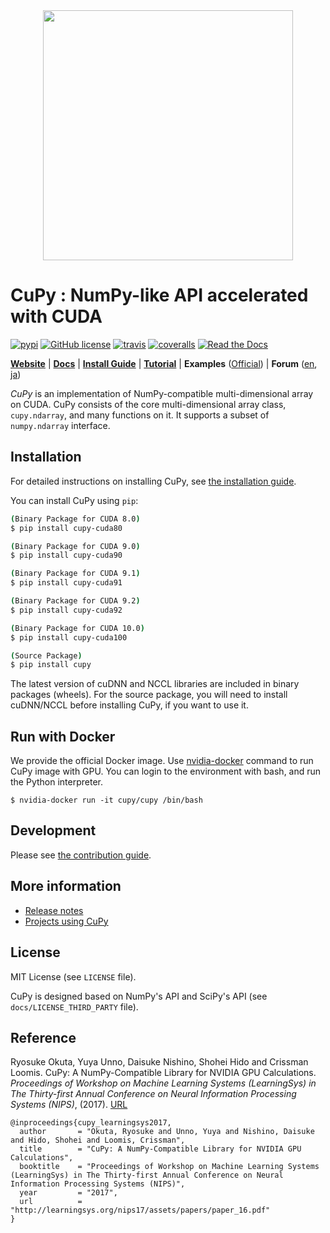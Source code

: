 <div align="center"><img src="docs/image/cupy_logo_1000px.png" width="400"/></div>

# CuPy : NumPy-like API accelerated with CUDA

[![pypi](https://img.shields.io/pypi/v/cupy.svg)](https://pypi.python.org/pypi/cupy)
[![GitHub license](https://img.shields.io/github/license/cupy/cupy.svg)](https://github.com/cupy/cupy)
[![travis](https://img.shields.io/travis/cupy/cupy.svg)](https://travis-ci.org/cupy/cupy)
[![coveralls](https://img.shields.io/coveralls/cupy/cupy.svg)](https://coveralls.io/github/cupy/cupy)
[![Read the Docs](https://readthedocs.org/projects/cupy/badge/?version=stable)](https://docs-cupy.chainer.org/en/stable/)

[**Website**](https://cupy.chainer.org/)
| [**Docs**](https://docs-cupy.chainer.org/en/stable/)
| [**Install Guide**](https://docs-cupy.chainer.org/en/stable/install.html)
| [**Tutorial**](https://docs-cupy.chainer.org/en/stable/tutorial/)
| **Examples** ([Official](https://github.com/cupy/cupy/tree/master/examples))
| **Forum** ([en](https://groups.google.com/forum/#!forum/cupy), [ja](https://groups.google.com/forum/#!forum/cupy-ja))

*CuPy* is an implementation of NumPy-compatible multi-dimensional array on CUDA.
CuPy consists of the core multi-dimensional array class, `cupy.ndarray`, and many functions on it.
It supports a subset of `numpy.ndarray` interface.

## Installation

For detailed instructions on installing CuPy, see [the installation guide](https://docs-cupy.chainer.org/en/stable/install.html).

You can install CuPy using `pip`:

```sh
(Binary Package for CUDA 8.0)
$ pip install cupy-cuda80

(Binary Package for CUDA 9.0)
$ pip install cupy-cuda90

(Binary Package for CUDA 9.1)
$ pip install cupy-cuda91

(Binary Package for CUDA 9.2)
$ pip install cupy-cuda92

(Binary Package for CUDA 10.0)
$ pip install cupy-cuda100

(Source Package)
$ pip install cupy
```

The latest version of cuDNN and NCCL libraries are included in binary packages (wheels).
For the source package, you will need to install cuDNN/NCCL before installing CuPy, if you want to use it.

## Run with Docker

We provide the official Docker image.
Use [nvidia-docker](https://github.com/NVIDIA/nvidia-docker) command to run CuPy image with GPU.
You can login to the environment with bash, and run the Python interpreter.

```
$ nvidia-docker run -it cupy/cupy /bin/bash
```

## Development

Please see [the contribution guide](https://docs-cupy.chainer.org/en/stable/contribution.html).

## More information

- [Release notes](https://github.com/cupy/cupy/releases)
- [Projects using CuPy](https://github.com/cupy/cupy/wiki/Projects-using-CuPy)

## License

MIT License (see `LICENSE` file).

CuPy is designed based on NumPy's API and SciPy's API (see `docs/LICENSE_THIRD_PARTY` file).

## Reference

Ryosuke Okuta, Yuya Unno, Daisuke Nishino, Shohei Hido and Crissman Loomis.
CuPy: A NumPy-Compatible Library for NVIDIA GPU Calculations.
*Proceedings of Workshop on Machine Learning Systems (LearningSys) in The Thirty-first Annual Conference on Neural Information Processing Systems (NIPS)*, (2017).
[URL](http://learningsys.org/nips17/assets/papers/paper_16.pdf)

```
@inproceedings{cupy_learningsys2017,
  author       = "Okuta, Ryosuke and Unno, Yuya and Nishino, Daisuke and Hido, Shohei and Loomis, Crissman",
  title        = "CuPy: A NumPy-Compatible Library for NVIDIA GPU Calculations",
  booktitle    = "Proceedings of Workshop on Machine Learning Systems (LearningSys) in The Thirty-first Annual Conference on Neural Information Processing Systems (NIPS)",
  year         = "2017",
  url          = "http://learningsys.org/nips17/assets/papers/paper_16.pdf"
}
```
